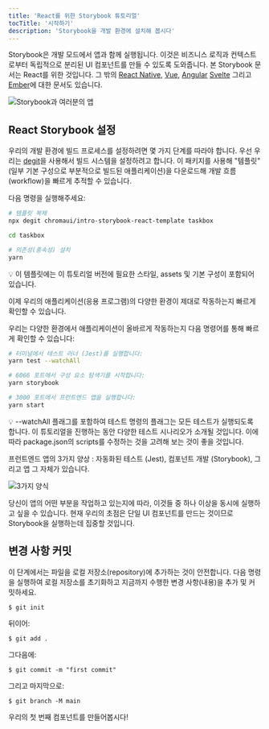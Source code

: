```yaml
---
title: 'React를 위한 Storybook 튜토리얼'
tocTitle: '시작하기'
description: 'Storybook을 개발 환경에 설치해 봅시다'
---
```


Storybook은 개발 모드에서 앱과 함께 실행됩니다. 이것은 비즈니스 로직과 컨텍스트로부터 독립적으로 분리된 UI 컴포넌트를 만들 수 있도록 도와줍니다. 본 Storybook 문서는 React를 위한 것입니다. 그 밖의 [React Native](/intro-to-storybook/react-native/en/get-started), [Vue](/intro-to-storybook/vue/en/get-started), [Angular](/intro-to-storybook/angular/en/get-started) [Svelte](/intro-to-storybook/svelte/en/get-started) 그리고 [Ember](/intro-to-storybook/ember/en/get-started)에 대한 문서도 있습니다.

![Storybook과 여러분의 앱](https://storybook.js.org/tutorials/intro-to-storybook/storybook-relationship.jpg)

## React Storybook 설정

우리의 개발 환경에 빌드 프로세스를 설정하려면 몇 가지 단계를 따라야 합니다. 우선 우리는 [degit](https://github.com/Rich-Harris/degit)을 사용해서 빌드 시스템을 설정하려고 합니다. 이 패키지를 사용해 "템플릿"(일부 기본 구성으로 부분적으로 빌드된 애플리케이션)을 다운로드해 개발 흐름(workflow)을 빠르게 추적할 수 있습니다.

다음 명령을 실행해주세요:

```bash
# 템플릿 복제
npx degit chromaui/intro-storybook-react-template taskbox

cd taskbox

# 의존성(종속성) 설치
yarn
```

<div class="aside">
💡 이 템플릿에는 이 튜토리얼 버전에 필요한 스타일, assets 및 기본 구성이 포함되어 있습니다.
</div>

이제 우리의 애플리케이션(응용 프로그램)의 다양한 환경이 제대로 작동하는지 빠르게 확인할 수 있습니다.

우리는 다양한 환경에서 애플리케이션이 올바르게 작동하는지 다음 명령어를 통해 빠르게 확인할 수 있습니다:

```bash
# 터미널에서 테스트 러너 (Jest)를 실행합니다:
yarn test --watchAll

# 6066 포트에서 구성 요소 탐색기를 시작합니다:
yarn storybook

# 3000 포트에서 프런트엔드 앱을 실행합니다:
yarn start
```

<div class="aside">
💡 --watchAll 플래그를 포함하여 테스트 명령의 플래그는 모든 테스트가 실행되도록 합니다. 이 튜토리얼을 진행하는 동안 다양한 테스트 시나리오가 소개될 것입니다. 이에 따라 package.json의 scripts를 수정하는 것을 고려해 보는 것이 좋을 것입니다.
</div>


프런트엔드 앱의 3가지 양상 : 자동화된 테스트 (Jest), 컴포넌트 개발 (Storybook), 그리고 앱 그 자체가 있습니다.

![3가지 양식](https://storybook.js.org/tutorials/intro-to-storybook/app-three-modalities.png)

당신이 앱의 어떤 부분을 작업하고 있는지에 따라, 이것들 중 하나 이상을 동시에 실행하고 싶을 수 있습니다. 현재 우리의 초점은 단일 UI 컴포넌트를 만드는 것이므로 Storybook을 실행하는데 집중할 것입니다.


## 변경 사항 커밋
이 단계에서는 파일을 로컬 저장소(repository)에 추가하는 것이 안전합니다. 다음 명령을 실행하여 로컬 저장소를 초기화하고 지금까지 수행한 변경 사항(내용)을 추가 및 커밋하세요.

```shell
$ git init
```

뒤이어:
```shell
$ git add .
```

그다음에:
```shell
$ git commit -m "first commit"
```

그리고 마지막으로:
```shell
$ git branch -M main
```

우리의 첫 번째 컴포넌트를 만들어봅시다!
